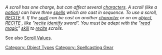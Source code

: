 *A scroll has one charge, but can affect several
[characters](:Category:_Characters "wikilink"). A scroll (like a
[potion](:Category:Potions "wikilink")) can have three
[spells](:Category:_Spells "wikilink") which are cast in sequence. To
use a scroll, [RECITE](Recite "wikilink") it. If the
[spell](:Category:_Spells "wikilink") can be cast on another
[character](:Category:_Characters "wikilink") or on an
[object](:Category:_Objects "wikilink"), [RECITE](Recite "wikilink")
<scroll> <target>, like "[recite](Recite "wikilink")
[identify](Identify_(spell) "wikilink") sword". You must be adept with
the "[read magic](Read_Magic "wikilink")"
[skill](:Category:_Skills "wikilink") to [recite](Recite "wikilink")
scrolls.*

See also [Scroll Values](Scroll_Values "wikilink").

[Category: Object Types](Category:_Object_Types "wikilink") [Category:
Spellcasting Gear](Category:_Spellcasting_Gear "wikilink")
